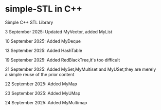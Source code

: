 # simple-STL in C++
Simple C++ STL Library

3 September 2025: Updated MyVector, added MyList

10 September 2025: Added MyDeque

13 September 2025: Added HashTable

19 September 2025: Added RedBlackTree,it's too difficult

21 September 2025: Added MySet,MyMultiset and MyUSet,they are merely a simple reuse of the prior content

22 September 2025: Added MyMap

23 September 2025: Added MyUMap

24 September 2025: Added MyMultimap

